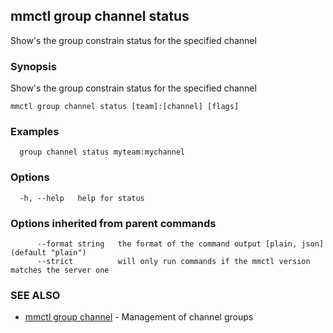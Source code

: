 ## mmctl group channel status

Show's the group constrain status for the specified channel

### Synopsis

Show's the group constrain status for the specified channel

```
mmctl group channel status [team]:[channel] [flags]
```

### Examples

```
  group channel status myteam:mychannel
```

### Options

```
  -h, --help   help for status
```

### Options inherited from parent commands

```
      --format string   the format of the command output [plain, json] (default "plain")
      --strict          will only run commands if the mmctl version matches the server one
```

### SEE ALSO

* [mmctl group channel](mmctl_group_channel.md)	 - Management of channel groups

